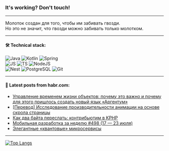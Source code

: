 ### It's working? Don't touch!

---
Молоток создан для того, чтобы им забивать гвозди. <br>
Но это не значит, что гвозди можно забивать только молотком.

---

#### 🛠️ Technical stack:

![Java](https://img.shields.io/badge/Java-informational?logo=Oracle&style=flat&logoColor=white&color=FF4500)
![Kotlin](https://img.shields.io/badge/Kotlin-informational?logo=Kotlin&style=flat&logoColor=white&color=774D97)
![Spring](https://img.shields.io/badge/SpringBoot-informational?logo=SpringBoot&style=flat&logoColor=white&color=6DB33F) <br>
![JS](https://img.shields.io/badge/JS-informational?logo=javaScript&style=flat&logoColor=black&color=F7Df1E)
![TS](https://img.shields.io/badge/TypeScript-informational?logo=typeScript&style=flat&logoColor=black&color=0667A8)
![NodeJS](https://img.shields.io/badge/NodeJS-informational?logo=node.js&style=flat&logoColor=white&color=70A760) <br>
![Nest](https://img.shields.io/badge/NestJS-informational?logo=NestJS&style=flat&logoColor=white&color=E0234E)
![PostgreSQL](https://img.shields.io/badge/PostgreSQL-informational?logo=PostgreSQL&style=flat&logoColor=white&color=DAA520)
![Git](https://img.shields.io/badge/Git-informational?logo=git&style=flat&logoColor=white&color=778899)

___

#### 💬 Latest posts from habr.com:

<!-- BLOG-POST-LIST:START -->
- [Управление временем жизни объектов: почему это важно и почему для этого пришлось создать новый язык «Аргентум»](https://habr.com/ru/articles/749806/?utm_source=habrahabr&utm_medium=rss&utm_campaign=749806)
- [[Перевод] Исследование производительности анимации на основе скрола страницы](https://habr.com/ru/articles/749794/?utm_source=habrahabr&utm_medium=rss&utm_campaign=749794)
- [Как два байта переслать: контрибьютим в KPHP](https://habr.com/ru/articles/749792/?utm_source=habrahabr&utm_medium=rss&utm_campaign=749792)
- [Мобильная разработка за неделю #498 &lpar;17 — 23 июля&rpar;](https://habr.com/ru/companies/productivity_inside/articles/749780/?utm_source=habrahabr&utm_medium=rss&utm_campaign=749780)
- [Элегантные «квантовые» микросервисы](https://habr.com/ru/articles/729138/?utm_source=habrahabr&utm_medium=rss&utm_campaign=729138)
<!-- BLOG-POST-LIST:END -->

---
[![Top Langs](https://github-readme-stats-git-master-advtsetting-gmailcom.vercel.app/api/top-langs/?username=zloylis&langs_count=10&hide_title=false&title_color=e6edf3&size_weight=0.5&count_weight=0.5&layout=compact&hide_border=true&theme=dracula)](https://github.com/zloylis)

<!-- ![GitHub stats](https://github-readme-stats-git-master-advtsetting-gmailcom.vercel.app/api?username=zloylis&show_icons=true&hide_border=true&theme=dracula&hide_title=true&include_all_commits=true&count_private=true&hide=contribs&hide_rank=true) -->
